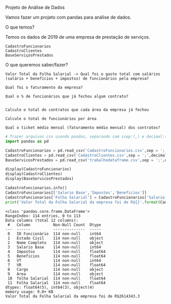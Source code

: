  Projeto de Análise de Dados

Vamos fazer um projeto com pandas para análise de dados.

O que temos?

Temos os dados de 2019 de uma empresa de prestação de serviços.

    CadastroFuncionarios
    CadastroClientes
    BaseServiçosPrestados

O que queremos saber/fazer?

    Valor Total da Folha Salarial -> Qual foi o gasto total com salários (salário + benefícios + impostos) de funcionários pela empresa?

    Qual foi o faturamento da empresa?

    Qual o % de funcionários que já fechou algum contrato?
   
  
    Calcule o total de contratos que cada área da empresa já fechou

    Calcule o total de funcionários por área

    Qual o ticket médio mensal (faturamento médio mensal) dos contratos?



```python
# Trazer arquivos csv usando pandas, separando com ssep:(,) e decimal:(,)
import pandas as pd

CadastroFuncionarios = pd.read_csv('CadastroFuncionarios.csv',sep = ';' ,decimal = ',')
CadastroClientes = pd.read_csv('CadastroClientes.csv',sep = ';',decimal = ',')
BaseServicosPrestados = pd.read_csv('trabalhodataframe.csv',sep = ';',decimal = ',')

display(CadastroFuncionarios)
display(CadastroClientes)
display(BaseServicosPrestados)

```


```python
CadastroFuncionarios.info()
CadastroFuncionarios[['Salario Base','Impostos','Beneficios']]
CadastroFuncionarios['Folha Salarial'] = CadastroFuncionarios['Salario Base'] + CadastroFuncionarios['Impostos'] + CadastroFuncionarios['Beneficios']
print('Valor Total da Folha Salarial da empresa foi de R${}'.format(CadastroFuncionarios['Folha Salarial'].sum()))
```

    <class 'pandas.core.frame.DataFrame'>
    RangeIndex: 114 entries, 0 to 113
    Data columns (total 12 columns):
     #   Column          Non-Null Count  Dtype  
    ---  ------          --------------  -----  
     0   ID Funcionário  114 non-null    int64  
     1   Estado Civil    114 non-null    object 
     2   Nome Completo   114 non-null    object 
     3   Salario Base    114 non-null    int64  
     4   Impostos        114 non-null    float64
     5   Beneficios      114 non-null    float64
     6   VT              114 non-null    int64  
     7   VR              114 non-null    float64
     8   Cargo           114 non-null    object 
     9   Area            114 non-null    object 
     10  folha Salarial  114 non-null    float64
     11  Folha Salarial  114 non-null    float64
    dtypes: float64(5), int64(3), object(4)
    memory usage: 9.0+ KB
    Valor Total da Folha Salarial da empresa foi de R$2614343.3
    
